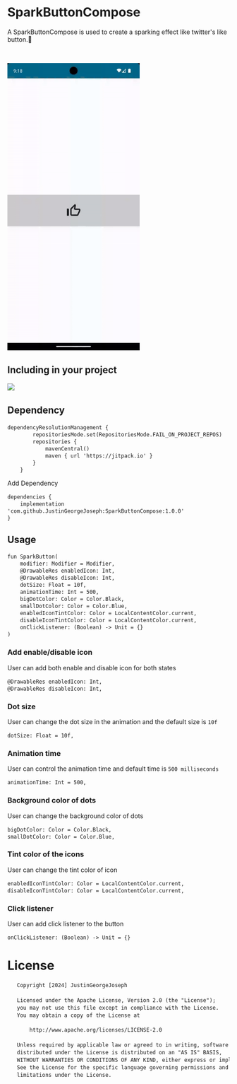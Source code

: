 # SparkButtonCompose
<p>
A SparkButtonCompose is used to create a sparking effect like twitter's like button.🎊
</p>
</br>
<p >
<img src="https://github.com/JustinGeorgeJoseph/SparkButtonCompose/blob/main/demo/like-button.gif" alt="gif" title="gif" width="300" height="650" />
</p>

## Including in your project
[![](https://jitpack.io/v/JustinGeorgeJoseph/SparkButtonCompose.svg)](https://jitpack.io/#JustinGeorgeJoseph/SparkButtonCompose)


## Dependency
```
dependencyResolutionManagement {
		repositoriesMode.set(RepositoriesMode.FAIL_ON_PROJECT_REPOS)
		repositories {
			mavenCentral()
			maven { url 'https://jitpack.io' }
		}
	}
```

Add Dependency
```
dependencies {
    implementation 'com.github.JustinGeorgeJoseph:SparkButtonCompose:1.0.0'
}
```

## Usage

```
fun SparkButton(
    modifier: Modifier = Modifier,
    @DrawableRes enabledIcon: Int,
    @DrawableRes disableIcon: Int,
    dotSize: Float = 10f,
    animationTime: Int = 500,
    bigDotColor: Color = Color.Black,
    smallDotColor: Color = Color.Blue,
    enabledIconTintColor: Color = LocalContentColor.current,
    disableIconTintColor: Color = LocalContentColor.current,
    onClickListener: (Boolean) -> Unit = {}
)
```

### Add enable/disable icon
User can add both enable and disable icon for both states
```
@DrawableRes enabledIcon: Int,
@DrawableRes disableIcon: Int,
```

### Dot size
User can change the dot size in the animation and the default size is `10f`
```
dotSize: Float = 10f,
```

### Animation time
User can control the animation time and default time is `500 milliseconds`
```
animationTime: Int = 500,
```

### Background color of dots
User can change the background color of dots
```
bigDotColor: Color = Color.Black,
smallDotColor: Color = Color.Blue,
```

### Tint color of the icons
User can change the tint color of icon
```
enabledIconTintColor: Color = LocalContentColor.current,
disableIconTintColor: Color = LocalContentColor.current,
```

### Click listener
User can add click listener to the button
```
onClickListener: (Boolean) -> Unit = {}
```


# License
```xml
   Copyright [2024] JustinGeorgeJoseph

   Licensed under the Apache License, Version 2.0 (the "License");
   you may not use this file except in compliance with the License.
   You may obtain a copy of the License at

       http://www.apache.org/licenses/LICENSE-2.0

   Unless required by applicable law or agreed to in writing, software
   distributed under the License is distributed on an "AS IS" BASIS,
   WITHOUT WARRANTIES OR CONDITIONS OF ANY KIND, either express or implied.
   See the License for the specific language governing permissions and
   limitations under the License.
```
